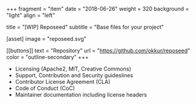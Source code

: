 +++
fragment = "item"
date = "2018-06-26"
weight = 320
background = "light"
align = "left"

title = "[WIP] Reposeed"
subtitle = "Base files for your project"

[asset]
  image = "reposeed.svg"

[[buttons]]
  text = "Repository"
  url = "https://github.com/okkur/reposeed"
  color = "outline-secondary"
+++

* Licensing (Apache2, MIT, Creative Commons)
* Support, Contribution and Security guideslines
* Contributor License Agreement (CLA)
* Code of Conduct (CoC)
* Maintainer documentation including license headers
